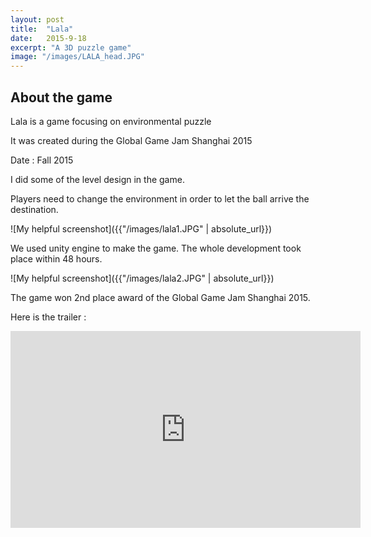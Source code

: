 ```yaml
---
layout: post
title:  "Lala"
date:   2015-9-18
excerpt: "A 3D puzzle game"
image: "/images/LALA_head.JPG"
---
```


## About the game
Lala is a game focusing on environmental puzzle

It was created during the Global Game Jam Shanghai 2015

Date : Fall 2015

I did some of the level design in the game.

Players need to change the environment in order to let the ball arrive the destination.

![My helpful screenshot]({{"/images/lala1.JPG" | absolute_url}})

We used unity engine to make the game. The whole development took place within 48 hours.

![My helpful screenshot]({{"/images/lala2.JPG" | absolute_url}})

The game won 2nd place award of the Global Game Jam Shanghai 2015.

Here is the trailer :

<iframe width="560" height="315" src="https://www.youtube.com/embed/kxW3wgC8fQo" frameborder="0" allow="autoplay; encrypted-media" allowfullscreen></iframe>


